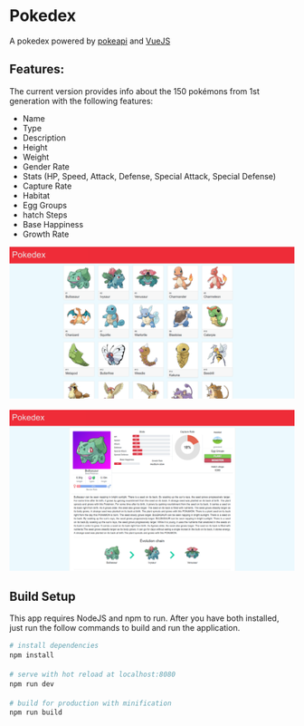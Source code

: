 # Pokedex

A pokedex powered by [pokeapi](https://github.com/PokeAPI/pokeapi) and [VueJS](https://github.com/vuejs/vue) 

## Features:
The current version provides info about the 150 pokémons from 1st generation with the following features:

 * Name
 * Type
 * Description
 * Height
 * Weight
 * Gender Rate
 * Stats (HP, Speed, Attack, Defense, Special Attack, Special Defense)
 * Capture Rate
 * Habitat
 * Egg Groups
 * hatch Steps
 * Base Happiness
 * Growth Rate

![](screenshots/home.png)
<br>
<br>
![](screenshots/detail.png)

## Build Setup

This app requires NodeJS and npm to run. After you have both installed, just run the follow commands to build
and run the application.

``` bash
# install dependencies
npm install

# serve with hot reload at localhost:8080
npm run dev

# build for production with minification
npm run build
```
